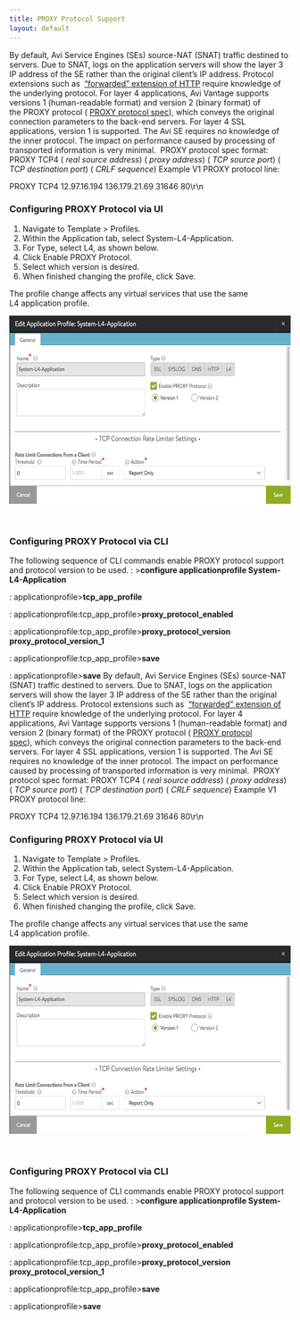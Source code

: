 ```yaml
---
title: PROXY Protocol Support 
layout: default
---
```

By default, Avi Service Engines (SEs) source-NAT (SNAT) traffic destined to servers. Due to SNAT, logs on the application servers will show the layer 3 IP address of the SE rather than the original client’s IP address. Protocol extensions such as  <a href="/x-forwarded-for-header-insertion/">“forwarded” extension of HTTP</a> require knowledge of the underlying protocol. For layer 4 applications, Avi Vantage supports versions 1 (human-readable format) and version 2 (binary format) of the PROXY protocol ( <a href="http://www.haproxy.org/download/1.5/doc/proxy-protocol.txt">PROXY protocol spec</a>), which conveys the original connection parameters to the back-end servers. For layer 4 SSL applications, version 1 is supported. The Avi SE requires no knowledge of the inner protocol. The impact on performance caused by processing of transported information is very minimal.     PROXY protocol spec format:    PROXY TCP4 ( *real source address*) ( *proxy address*) ( *TCP source port*) ( *TCP destination port*) ( *CRLF sequence*)    Example V1 PROXY protocol line:

PROXY TCP4 12.97.16.194 136.179.21.69 31646 80\r\n

### Configuring PROXY Protocol via UI

1. Navigate to Template > Profiles.
1. Within the Application tab, select System-L4-Application.
1. For Type, select L4, as shown below.
1. Click Enable PROXY Protocol.
1. Select which version is desired.
1. When finished changing the profile, click Save.

The profile change affects any virtual services that use the same L4 application profile.

<a href="img/Screen-Shot-2016-07-18-at-11.10.53-AM.png"><img src="img/Screen-Shot-2016-07-18-at-11.10.53-AM.png" alt="Screen Shot 2016-07-18 at 11.10.53 AM" width="600" height="337"></a>

 

### Configuring PROXY Protocol via CLI

The following sequence of CLI commands enable PROXY protocol support and protocol version to be used.
: >**configure applicationprofile System-L4-Application**

: applicationprofile>**tcp_app_profile**

: applicationprofile:tcp_app_profile>**proxy_protocol_enabled**

: applicationprofile:tcp_app_profile>**proxy_protocol_version proxy_protocol_version_1**

: applicationprofile:tcp_app_profile>**save**

: applicationprofile>**save** By default, Avi Service Engines (SEs) source-NAT (SNAT) traffic destined to servers. Due to SNAT, logs on the application servers will show the layer 3 IP address of the SE rather than the original client’s IP address. Protocol extensions such as  <a href="/x-forwarded-for-header-insertion/">“forwarded” extension of HTTP</a> require knowledge of the underlying protocol. For layer 4 applications, Avi Vantage supports versions 1 (human-readable format) and version 2 (binary format) of the PROXY protocol ( <a href="http://www.haproxy.org/download/1.5/doc/proxy-protocol.txt">PROXY protocol spec</a>), which conveys the original connection parameters to the back-end servers. For layer 4 SSL applications, version 1 is supported. The Avi SE requires no knowledge of the inner protocol. The impact on performance caused by processing of transported information is very minimal.     PROXY protocol spec format:    PROXY TCP4 ( *real source address*) ( *proxy address*) ( *TCP source port*) ( *TCP destination port*) ( *CRLF sequence*)    Example V1 PROXY protocol line:

PROXY TCP4 12.97.16.194 136.179.21.69 31646 80\r\n

### Configuring PROXY Protocol via UI

1. Navigate to Template > Profiles.
1. Within the Application tab, select System-L4-Application.
1. For Type, select L4, as shown below.
1. Click Enable PROXY Protocol.
1. Select which version is desired.
1. When finished changing the profile, click Save.

The profile change affects any virtual services that use the same L4 application profile.

<a href="img/Screen-Shot-2016-07-18-at-11.10.53-AM.png"><img src="img/Screen-Shot-2016-07-18-at-11.10.53-AM.png" alt="Screen Shot 2016-07-18 at 11.10.53 AM" width="600" height="337"></a>

 

### Configuring PROXY Protocol via CLI

The following sequence of CLI commands enable PROXY protocol support and protocol version to be used.
: >**configure applicationprofile System-L4-Application**

: applicationprofile>**tcp_app_profile**

: applicationprofile:tcp_app_profile>**proxy_protocol_enabled**

: applicationprofile:tcp_app_profile>**proxy_protocol_version proxy_protocol_version_1**

: applicationprofile:tcp_app_profile>**save**

: applicationprofile>**save**